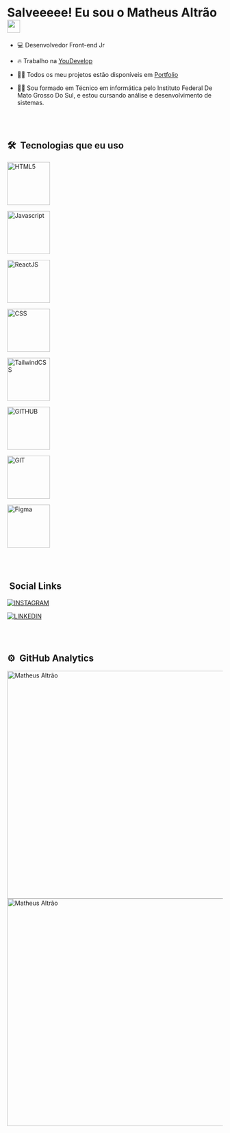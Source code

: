 <h1> Salveeeee! Eu sou o Matheus Altrão<img src="https://raw.githubusercontent.com/kaueMarques/kaueMarques/master/hi.gif" width="30px"></h1>

- 💻 Desenvolvedor Front-end Jr

- 🔥 Trabalho na  [YouDevelop](https://youdevelop.app/)

- 👨‍💻 Todos os meu projetos estão disponíveis em  [Portfolio](https://myportfolio-omega-nine.vercel.app/)

- 👨‍🎓 Sou formado em Técnico em informática pelo Instituto Federal De Mato Grosso Do Sul, e estou cursando análise e desenvolvimento de sistemas.


<br><br>

## 🛠 &nbsp;Tecnologias que eu uso

<img width='100px' align="center" alt="HTML5"
src="https://cdn.jsdelivr.net/gh/devicons/devicon/icons/html5/html5-original.svg">

<img width='100px' align="center" alt="Javascript"
src="https://cdn.jsdelivr.net/gh/devicons/devicon/icons/javascript/javascript-original.svg">

<img width='100px' align="center" alt="ReactJS"
src="https://cdn.jsdelivr.net/gh/devicons/devicon/icons/react/react-original.svg" />

<img width='100px' align="center" alt="CSS"
src="https://cdn.jsdelivr.net/gh/devicons/devicon/icons/css3/css3-original.svg">

<img width='100px' align="center" alt="TailwindCSS"
src="https://cdn.jsdelivr.net/gh/devicons/devicon/icons/tailwindcss/tailwindcss-original-wordmark.svg" />

<img width='100px' align="center" alt="GITHUB"
src="https://cdn.jsdelivr.net/gh/devicons/devicon/icons/github/github-original.svg" />

<img width='100px' align="center" alt="GIT" 
src="https://cdn.jsdelivr.net/gh/devicons/devicon/icons/git/git-original.svg" />

<img width='100px' align="center" alt="Figma"
src="https://cdn.jsdelivr.net/gh/devicons/devicon/icons/figma/figma-original.svg" />


<br><br>
## &nbsp;Social Links

[<img align="center" alt="INSTAGRAM"
src="https://img.shields.io/badge/Instagram-E4405F?style=for-the-badge&logo=instagram&logoColor=white">](https://www.instagram.com/matheusaltrao_dev/)

[<img align="center" alt="LINKEDIN"
src="https://img.shields.io/badge/LinkedIn-0077B5?style=for-the-badge&logo=linkedin&logoColor=white">](https://www.linkedin.com/in/matheus-altrao/)

<br><br>

## ⚙️ &nbsp;GitHub Analytics

<p align="left">

<img width="530em" src="https://github-readme-stats.vercel.app/api?username=Matheusaltrao&show_icons=true&theme=synthwave" alt="Matheus Altrão"/>
  
<img width="530em" src="https://github-readme-stats.vercel.app/api/top-langs/?username=Matheusaltrao&layout=compact&theme=synthwave" alt="Matheus Altrão"/>
</p>







